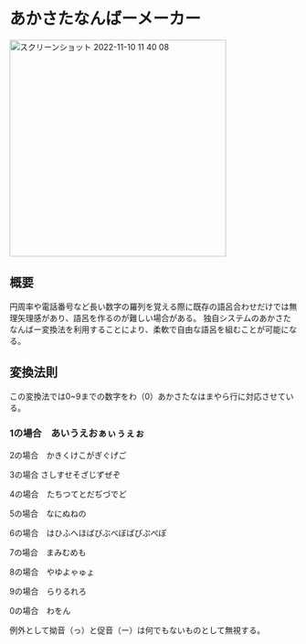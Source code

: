 # あかさたなんばーメーカー


<img width="379" alt="スクリーンショット 2022-11-10 11 40 08" src="https://user-images.githubusercontent.com/66878750/200988246-b0d3c96a-3ec8-433f-9c6c-1de4fd85a575.png">

## 概要

円周率や電話番号など長い数字の羅列を覚える際に既存の語呂合わせだけでは無理矢理感があり、語呂を作るのが難しい場合がある。
独自システムのあかさたなんばー変換法を利用することにより、柔軟で自由な語呂を組むことが可能になる。

## 変換法則

この変換法では0~9までの数字をわ（0）あかさたなはまやら行に対応させている。

### 1の場合　あいうえおぁぃぅぇぉ

2の場合　かきくけこがぎぐげご

3の場合 さしすせそざじずぜぞ

4の場合　たちつてとだぢづでど

5の場合　なにぬねの

6の場合　はひふへほばびぶべぼぱぴぷぺぽ

7の場合　まみむめも

8の場合　やゆよゃゅょ

9の場合　らりるれろ

0の場合　わをん

例外として拗音（っ）と促音（ー）は何でもないものとして無視する。
